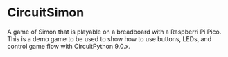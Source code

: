 # CircuitSimon
A game of Simon that is playable on a breadboard with a Raspberri Pi Pico. This is a demo game to be used to show how to use buttons, LEDs, and control game flow with CircuitPython 9.0.x.
